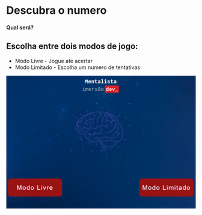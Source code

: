 # Descubra o numero

#### Qual será?

## Escolha entre dois modos de jogo: 
- Modo Livre - Jogue ate acertar
- Modo Limitado - Escolha um numero de tentativas

![Imagem do jogo](/images/home.png)
